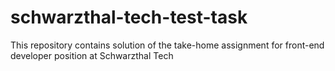 # schwarzthal-tech-test-task
This repository contains solution of the take-home assignment for front-end developer position at Schwarzthal Tech
